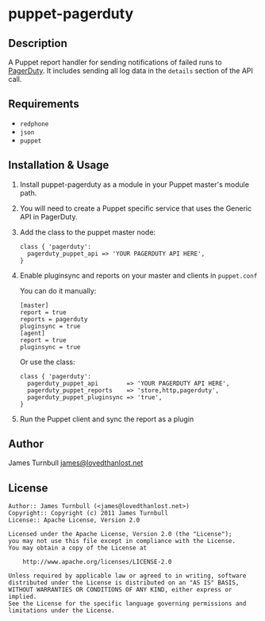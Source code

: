 puppet-pagerduty
================

Description
-----------

A Puppet report handler for sending notifications of failed runs to
[PagerDuty](http://www.pagerduty.com).  It includes sending all log data
in the `details` section of the API call.

Requirements
------------

* `redphone`
* `json`
* `puppet`

Installation & Usage
-------------------

1. Install puppet-pagerduty as a module in your Puppet master's module
    path.

1. You will need to create a Puppet specific service that uses the 
   Generic API in PagerDuty.

1. Add the class to the puppet master node:

       class { 'pagerduty':
         pagerduty_puppet_api => 'YOUR PAGERDUTY API HERE',
       }


1. Enable pluginsync and reports on your master and clients in `puppet.conf`

   You can do it manually:

       [master]
       report = true
       reports = pagerduty
       pluginsync = true
       [agent]
       report = true
       pluginsync = true

   Or use the class:

       class { 'pagerduty':
         pagerduty_puppet_api        => 'YOUR PAGERDUTY API HERE',
         pagerduty_puppet_reports    => 'store,http,pagerduty',
         pagerduty_puppet_pluginsync => 'true',
       }

1. Run the Puppet client and sync the report as a plugin

Author
------

James Turnbull <james@lovedthanlost.net>

License
-------

    Author:: James Turnbull (<james@lovedthanlost.net>)
    Copyright:: Copyright (c) 2011 James Turnbull
    License:: Apache License, Version 2.0

    Licensed under the Apache License, Version 2.0 (the "License");
    you may not use this file except in compliance with the License.
    You may obtain a copy of the License at

        http://www.apache.org/licenses/LICENSE-2.0

    Unless required by applicable law or agreed to in writing, software
    distributed under the License is distributed on an "AS IS" BASIS,
    WITHOUT WARRANTIES OR CONDITIONS OF ANY KIND, either express or implied.
    See the License for the specific language governing permissions and
    limitations under the License.
